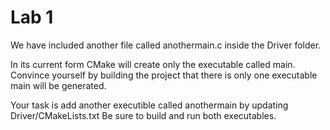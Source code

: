 # Lab 1
We have included another file called anothermain.c inside the Driver folder.

In its current form CMake will create only the executable called main. Convince yourself
by building the project that there is only one executable main will be generated.

Your task is add another executible called anothermain by updating Driver/CMakeLists.txt
Be sure to build and run both executables.